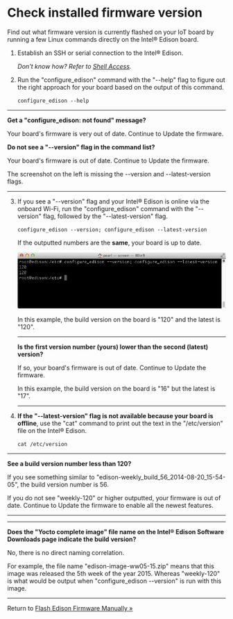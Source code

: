 # Check installed firmware version

Find out what firmware version is currently flashed on your IoT board by running a few Linux commands directly on the Intel® Edison board.

1. Establish an SSH or serial connection to the Intel® Edison.

	_Don't know how? Refer to [Shell Access](../shell_access/)._

2. Run the "configure_edison" command with the "--help" flag to figure out the right approach for your board based on the output of this command.

	```
	configure_edison --help
	```

---

**Get a "configure_edison: not found" message?**

Your board's firmware is very out of date. Continue to Update the firmware.

**Do not see a "--version" flag in the command list?**

Your board's firmware is out of date. Continue to Update the firmware.

The screenshot on the left is missing the --version and --latest-version flags. 

---

3. If you see a "--version" flag and your Intel® Edison is online via the onboard Wi-Fi, run the "configure_edison" command with the "--version" flag, followed by the  "--latest-version" flag.

	```
	configure_edison --version; configure_edison --latest-version
	```

	If the outputted numbers are the **same**, your board is up to date.

	![Running a version compasion shows this board has the same version as the latest](images/configure_edison_version_comparison.png)

	In this example, the build version on the board is "120" and the latest is "120".

	---

	**Is the first version number (yours) lower than the second (latest) version?**

	If so, your board's firmware is out of date. Continue to Update the firmware.

	In this example, the build version on the board is "16" but the latest is "17".

	---

4. **If the "--latest-version" flag is not available because your board is offline**, use the "cat" command to print out the text in the "/etc/version" file on the Intel® Edison.

	```
	cat /etc/version
	```

---

**See a build version number less than 120?**

If you see something similar to "edison-weekly_build_56_2014-08-20_15-54-05", the build version number is 56.

If you do not see "weekly-120" or higher outputted, your firmware is out of date. Continue to Update the firmware to enable all the newest features.

---

---

**Does the "Yocto complete image" file name on the Intel® Edison Software Downloads page indicate the build version?**

No, there is no direct naming correlation.

For example, the file name "edison-image-ww05-15.zip" means that this image was released the 5th week of the year 2015. Whereas "weekly-120" is what would be output when "configure_edison --version" is run with this image.

---

Return to [Flash Edison Firmware Manually »](manually.md)